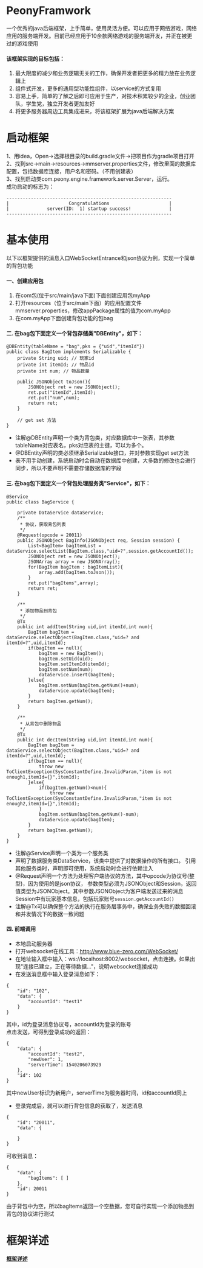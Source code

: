 # PeonyFramwork
一个优秀的java后端框架，上手简单，使用灵活方便。可以应用于网络游戏，网络应用的服务端开发。目前已经应用于10余款网络游戏的服务端开发，并正在被更过的游戏使用<br>
#### 该框架实现的目标包括：
1. 最大限度的减少和业务逻辑无关的工作，确保开发者把更多的精力放在业务逻辑上
2. 组件式开发，更多的通用型功能性组件，以service的方式复用
3. 容易上手，简单的了解之后即可应用于生产，对技术积累较少的企业，创业团队，学生党，独立开发者更加友好
4. 将更多服务器周边工具集成进来，将该框架扩展为java后端解决方案

# 启动框架

1、用idea，Open->选择根目录的build.gradle文件->把项目作为gradle项目打开 <br>
2、找到src->main->resources->mmserver.properties文件，修改里面的数据库配置，包括数据库连接，用户名和密码。（不用创建表）<br>
3、找到启动类com.peony.engine.framework.server.Server，运行。<br>
成功启动的标志为：
```$xslt
-------------------------------------------------------------
|                      Congratulations                      |
|              server(ID:  1) startup success!              |
-------------------------------------------------------------
```

# 基本使用
以下以框架提供的消息入口WebSocketEntrance和json协议为例，实现一个简单的背包功能<br>
#### 一、创建应用包
1. 在com包(位于src/main/java下面)下面创建应用包myApp
2. 打开resources（位于src/main下面）的应用配置文件mmserver.properties，修改appPackage属性的值为com.myApp
3. 在com.myApp下面创建背包功能的包bag
#### 二. 在bag包下面定义一个背包存储类"DBEntity"，如下：
```$xslt
@DBEntity(tableName = "bag",pks = {"uid","itemId"})
public class BagItem implements Serializable {
    private String uid; // 玩家id
    private int itemId; // 物品id
    private int num; // 物品数量

    public JSONObject toJson(){
        JSONObject ret = new JSONObject();
        ret.put("itemId",itemId);
        ret.put("num",num);
        return ret;
    }

    // get set 方法
}
```
* 注解@DBEntity声明一个类为背包类，对应数据库中一张表，其参数tableName对应表名，pks对应表的主键，可以为多个。
* @DBEntity声明的类必须继承Serializable接口，并对参数实现get set方法
* 表不用手动创建，系统启动时会自动在数据库中创建，大多数的修改也会进行同步，所以不要声明不需要存储数据库的字段
#### 三. 在bag包下面定义一个背包处理服务类"Service"，如下：
```$xslt
@Service
public class BagService {

    private DataService dataService;
    /**
     * 协议，获取背包列表
     */
    @Request(opcode = 20011)
    public JSONObject BagInfo(JSONObject req, Session session) {
        List<BagItem> bagItemList = dataService.selectList(BagItem.class,"uid=?",session.getAccountId());
        JSONObject ret = new JSONObject();
        JSONArray array = new JSONArray();
        for(BagItem bagItem : bagItemList){
            array.add(bagItem.toJson());
        }
        ret.put("bagItems",array);
        return ret;
    }

    /**
     * 添加物品到背包
     */
    @Tx
    public int addItem(String uid,int itemId,int num){
        BagItem bagItem =  dataService.selectObject(BagItem.class,"uid=? and itemId=?",uid,itemId);
        if(bagItem == null){
            bagItem = new BagItem();
            bagItem.setUid(uid);
            bagItem.setItemId(itemId);
            bagItem.setNum(num);
            dataService.insert(bagItem);
        }else{
            bagItem.setNum(bagItem.getNum()+num);
            dataService.update(bagItem);
        }
        return bagItem.getNum();
    }

    /**
     * 从背包中删除物品
     */
    @Tx
    public int decItem(String uid,int itemId,int num){
        BagItem bagItem =  dataService.selectObject(BagItem.class,"uid=? and itemId=?",uid,itemId);
        if(bagItem == null){
            throw new ToClientException(SysConstantDefine.InvalidParam,"item is not enough1,itemId={}",itemId);
        }else{
            if(bagItem.getNum()<num){
                throw new ToClientException(SysConstantDefine.InvalidParam,"item is not enough2,itemId={}",itemId);
            }
            bagItem.setNum(bagItem.getNum()-num);
            dataService.update(bagItem);
        }
        return bagItem.getNum();
    }
}
```
* 注解@Service声明一个类为一个服务类
* 声明了数据服务类DataService，该类中提供了对数据操作的所有接口。
引用其他服务类时，声明即可使用，系统启动时会进行依赖注入
* @Request声明一个方法为处理客户端协议的方法，其中opcode为协议号(整型)，因为使用的是json协议，
参数类型必须为JSONObject和Session，返回值类型为JSONObject。其中参数JSONObject为客户端发送过来的消息
Session中有玩家基本信息，包括玩家账号`session.getAccountId()`
* 注解@Tx可以确保整个方法的执行在服务层事务中，确保业务失败的数据回滚和并发情况下的数据一致问题
#### 四. 前端调用
* 本地启动服务器
* 打开websocket在线工具：http://www.blue-zero.com/WebSocket/
* 在地址输入框中输入：ws://localhost:8002/websocket，点击连接。如果出现"连接已建立，正在等待数据..."，说明websocket连接成功
* 在发送消息框中输入登录消息如下：
```$xslt
{
    "id": "102", 
    "data": {
        "accountId": "test1"
    }
}
```
其中，id为登录消息协议号，accountId为登录的账号<br>
点击发送，可得到登录成功的返回：
```$xslt
{
    "data": {
        "accountId": "test2", 
        "newUser": 1, 
        "serverTime": 1540206073929
    }, 
    "id": 102
}
```
其中newUser标识为新用户，serverTime为服务器时间，id和accountId同上
* 登录完成后，就可以进行背包信息的获取了，发送消息
```$xslt
{
    "id": "20011", 
    "data": {
        
    }
}
```
可收到消息：
```$xslt
{
    "data": {
        "bagItems": [ ]
    }, 
    "id": 20011
}
```
由于背包中为空，所以bagItems返回一个空数据，您可自行实现一个添加物品到背包的协议进行测试

# 框架详述
**[框架详述](https://github.com/xuerong/PeonyFramwork/wiki)**